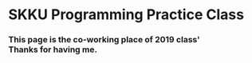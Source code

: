 # SKKU Programming Practice Class
### This page is the co-working place of 2019 class'<br> Thanks for having me.
